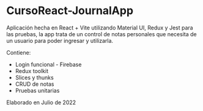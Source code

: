 # CursoReact-JournalApp

Aplicación hecha en React + Vite utilizando Material UI, Redux y Jest para las pruebas, la app trata de un control de notas personales que necesita de un usuario para poder ingresar y utilizarla.

Contiene:
- Login funcional - Firebase
- Redux toolkit
- Slices y thunks
- CRUD de notas
- Pruebas unitarias

Elaborado en Julio de 2022


